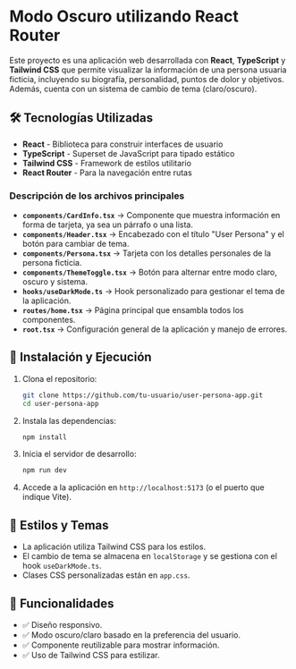 # Modo Oscuro utilizando React Router

Este proyecto es una aplicación web desarrollada con **React**, **TypeScript** y **Tailwind CSS** que permite visualizar la información de una persona usuaria ficticia, incluyendo su biografía, personalidad, puntos de dolor y objetivos. Además, cuenta con un sistema de cambio de tema (claro/oscuro).

## 🛠 Tecnologías Utilizadas

- **React** - Biblioteca para construir interfaces de usuario
- **TypeScript** - Superset de JavaScript para tipado estático
- **Tailwind CSS** - Framework de estilos utilitario
- **React Router** - Para la navegación entre rutas

### Descripción de los archivos principales

- **`components/CardInfo.tsx`** → Componente que muestra información en forma de tarjeta, ya sea un párrafo o una lista.
- **`components/Header.tsx`** → Encabezado con el título "User Persona" y el botón para cambiar de tema.
- **`components/Persona.tsx`** → Tarjeta con los detalles personales de la persona ficticia.
- **`components/ThemeToggle.tsx`** → Botón para alternar entre modo claro, oscuro y sistema.
- **`hooks/useDarkMode.ts`** → Hook personalizado para gestionar el tema de la aplicación.
- **`routes/home.tsx`** → Página principal que ensambla todos los componentes.
- **`root.tsx`** → Configuración general de la aplicación y manejo de errores.

## 🚀 Instalación y Ejecución

1. Clona el repositorio:
   ```bash
   git clone https://github.com/tu-usuario/user-persona-app.git
   cd user-persona-app
   ```
2. Instala las dependencias:
   ```bash
   npm install
   ```
3. Inicia el servidor de desarrollo:
   ```bash
   npm run dev
   ```
4. Accede a la aplicación en `http://localhost:5173` (o el puerto que indique Vite).

## 🎨 Estilos y Temas

- La aplicación utiliza Tailwind CSS para los estilos.
- El cambio de tema se almacena en `localStorage` y se gestiona con el hook `useDarkMode.ts`.
- Clases CSS personalizadas están en `app.css`.

## 📌 Funcionalidades
- ✅ Diseño responsivo.
- ✅ Modo oscuro/claro basado en la preferencia del usuario.
- ✅ Componente reutilizable para mostrar información.
- ✅ Uso de Tailwind CSS para estilizar.
